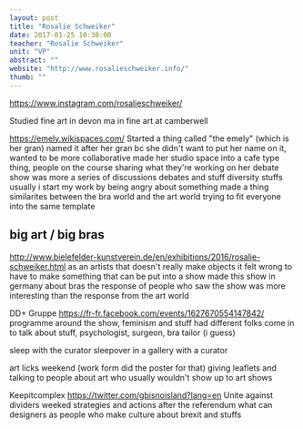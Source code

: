 ```yaml
---
layout: post
title: "Rosalie Schweiker"
date: 2017-01-25 10:30:00
teacher: "Rosalie Schweiker"
unit: "VP"
abstract: ""
website: "http://www.rosalieschweiker.info/"
thumb: ""
---
```


https://www.instagram.com/rosalieschweiker/

Studied fine art in devon
ma in fine art at camberwell

https://emely.wikispaces.com/
Started a thing called "the emely" (which is her gran)
named it after her gran bc she didn't want to put her name on it, wanted to be more collaborative
made her studio space into a cafe type thing, people on the course sharing what they're working on
her debate show was more a series of discussions debates and stuff
diversity stuffs
usually i start my work by being angry about something
made a thing
similarites between the bra world and the art world
trying to fit everyone into the same template

## big art / big bras

http://www.bielefelder-kunstverein.de/en/exhibitions/2016/rosalie-schweiker.html
as an artists that doesn't really make objects it felt wrong to have to make something that can be put into a show
made this show in germany about bras
the response of people who saw the show was more interesting than the response from the art world

DD+ Gruppe
https://fr-fr.facebook.com/events/1627670554147842/
programme around the show, feminism and stuff
had different folks come in to talk about stuff, psychologist, surgeon, bra tailor (i guess)

sleep with the curator
sleepover in a gallery with a curator

art licks weekend
(work form did the poster for that)
giving leaflets and talking to people about art who usually wouldn't show up to art shows

Keepitcomplex
https://twitter.com/gbisnoisland?lang=en
Unite against dividers weeked
strategies and actions after the referendum
what can designers as people who make culture about brexit and stuffs
